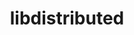 ---
title: "libdistributed"
layout: cache
categories: [package, develop]
meta: {"compilers": ["gcc@=11.4.0", "oneapi@=2024.2.1"], "num_specs": 10, "num_specs_by_stack": {"e4s": 5, "e4s-oneapi": 5, "root": 10}, "oss": ["ubuntu22.04"], "platforms": ["linux"], "stacks": ["e4s", "e4s-oneapi", "root"], "targets": ["x86_64_v3"], "versions": ["0.4.3"]}
spec_details: [{"compiler": "oneapi@=2024.2.1", "hash": "5h66b53gg3vjasrww3jehatjtknwno54", "os": "ubuntu22.04", "platform": "linux", "size": "-", "stacks": ["e4s-oneapi", "root"], "target": "x86_64_v3", "variants": ["build_system=cmake", "build_type=Release", "generator=make", "~ipo"], "versions": ["0.4.3"]}, {"compiler": "oneapi@=2024.2.1", "hash": "6ii4naxpli4gezt2cg54bspw4zpxpdw7", "os": "ubuntu22.04", "platform": "linux", "size": "-", "stacks": ["e4s-oneapi", "root"], "target": "x86_64_v3", "variants": ["build_system=cmake", "build_type=Release", "generator=make", "~ipo"], "versions": ["0.4.3"]}, {"compiler": "oneapi@=2024.2.1", "hash": "7xjilnc3idn4c7ulaxyy6jmpv7l3v6gc", "os": "ubuntu22.04", "platform": "linux", "size": "-", "stacks": ["e4s-oneapi", "root"], "target": "x86_64_v3", "variants": ["build_system=cmake", "build_type=Release", "generator=make", "~ipo"], "versions": ["0.4.3"]}, {"compiler": "oneapi@=2024.2.1", "hash": "eqd637jailkowoat5ov2hqodgdobopst", "os": "ubuntu22.04", "platform": "linux", "size": "-", "stacks": ["e4s-oneapi", "root"], "target": "x86_64_v3", "variants": ["build_system=cmake", "build_type=Release", "generator=make", "~ipo"], "versions": ["0.4.3"]}, {"compiler": "gcc@=11.4.0", "hash": "kxik6nvonfr57kzuoi3rwsyaoks4v3aw", "os": "ubuntu22.04", "platform": "linux", "size": "-", "stacks": ["e4s", "root"], "target": "x86_64_v3", "variants": ["build_system=cmake", "build_type=Release", "generator=make", "~ipo"], "versions": ["0.4.3"]}, {"compiler": "gcc@=11.4.0", "hash": "lnjrrga4szlqnobyv4abpgrdhsmuxj76", "os": "ubuntu22.04", "platform": "linux", "size": "-", "stacks": ["e4s", "root"], "target": "x86_64_v3", "variants": ["build_system=cmake", "build_type=Release", "generator=make", "~ipo"], "versions": ["0.4.3"]}, {"compiler": "gcc@=11.4.0", "hash": "q5vddcmgrvml3mfvrfabuifttbvlhznn", "os": "ubuntu22.04", "platform": "linux", "size": "-", "stacks": ["e4s", "root"], "target": "x86_64_v3", "variants": ["build_system=cmake", "build_type=Release", "generator=make", "~ipo"], "versions": ["0.4.3"]}, {"compiler": "gcc@=11.4.0", "hash": "qdbixsfxi5uilvhpaj53loq67dnntid2", "os": "ubuntu22.04", "platform": "linux", "size": "-", "stacks": ["e4s", "root"], "target": "x86_64_v3", "variants": ["build_system=cmake", "build_type=Release", "generator=make", "~ipo"], "versions": ["0.4.3"]}, {"compiler": "gcc@=11.4.0", "hash": "v6ysijmbl4uzolaqjxxepxqsuu3n462i", "os": "ubuntu22.04", "platform": "linux", "size": "-", "stacks": ["e4s", "root"], "target": "x86_64_v3", "variants": ["build_system=cmake", "build_type=Release", "generator=make", "~ipo"], "versions": ["0.4.3"]}, {"compiler": "oneapi@=2024.2.1", "hash": "yxihco4q3k76ddxr5lgo64lg4cmgbqsc", "os": "ubuntu22.04", "platform": "linux", "size": "-", "stacks": ["e4s-oneapi", "root"], "target": "x86_64_v3", "variants": ["build_system=cmake", "build_type=Release", "generator=make", "~ipo"], "versions": ["0.4.3"]}]
---